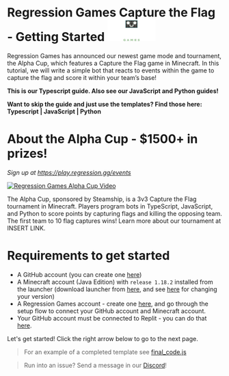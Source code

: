 # Regression Games Capture the Flag - Getting Started <a href="https://play.regression.gg"><img src="images/rg_long.png" height="50px"/></a>

Regression Games has announced our newest game mode and tournament, the Alpha Cup, which features a Capture the Flag game in Minecraft. In this tutorial, we will write a simple bot that reacts to events within the game to capture the flag and score it within your team’s base!

**This is our Typescript guide. Also see our JavaScript and Python guides!**

**Want to skip the guide and just use the templates? Find those here: Typescript | JavaScript | Python**

# About the Alpha Cup - $1500+ in prizes!
_Sign up at https://play.regression.gg/events_

[![Regression Games Alpha Cup Video](https://img.youtube.com/vi/RgUIYXuewzU/0.jpg)](http://www.youtube.com/watch?v=RgUIYXuewzU "Regression Games Alpha Cup Video")


The Alpha Cup, sponsored by Steamship, is a 3v3 Capture the Flag tournament in Minecraft.
Players program bots in TypeScript, JavaScript, and Python to score points by capturing
flags and killing the opposing team. The first team to 10 flag captures wins! Learn more
about our tournament at INSERT LINK.

# Requirements to get started

* A GitHub account (you can create one [here](https://github.com))
* A Minecraft account (Java Edition) with `release 1.18.2` installed from the launcher (download launcher from [here](https://www.minecraft.net/en-us/download), and see [here](https://help.minecraft.net/hc/en-us/articles/360034754852-Change-Game-Version-for-Minecraft-Java-Edition) for changing your version)
* A Regression Games account - create one [here](https://play.regression.gg), and go through the setup flow to connect your GitHub account and Minecraft account.
* Your GitHub account must be connected to Replit - you can do that [here](https://replit.com/account#connected-services).

Let's get started! Click the right arrow below to go to the next page.

> For an example of a completed template see [final_code.js](#final_code.js)

> Run into an issue? Send a message in our [Discord](https://discord.gg/925SYVse2H)!